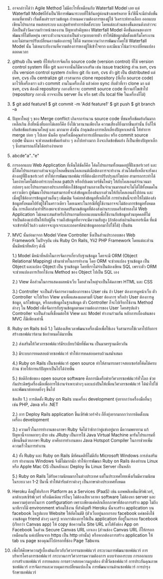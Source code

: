 1. อาจกล่าวได้ว่า Agile Method ไม่มีอะไรที่เหมือนกับ Waterfall Model เลย แต่ Waterfall Modelก็ยังเป็นวิธีการพัฒนาระบบที่ใช้กันอยู่ค่อนข้างแพร่หลาย ซึ่งวิธีนี้จะมีลำดับขั้นตอนที่ตายตัว เริ่มตั้งแต่รวบรวมข้อมูล กำหนดความต้องการของผู้ใช้ วิเคราะห์ทางเลือก ออกแบบ เขียนโปรแกรม ทดสอบระบบ และสุดท้ายทำการติดตั้งระบบ โดยแต่ละส่วนของขั้นตอนดังกล่าวจะถือเป็นตัววัดความก้าวหน้าของงาน ปัญหาสำคัญของ Waterfall Model คือขั้นตอนของการพัฒนาที่ไม่ยืดหยุ่น เพราะตัวงานจะแบ่งเป็นช่วงๆแบบตายตัว ทำให้มีข้อผูกมัดตั้งแต่เริ่มโครงงานและไม่สามารปรับเปลี่ยนความต้องการผู้ ใช้ได้ หมายความว่าการพัฒนาโดยใช้ Waterfall Model นั้น ไม่เหมาะกับงานที่ความต้องการของผู้ใช้เข้าใจยาก และมีแนวโน้มว่าจะเปลี่ยนแปลงตลอดเวลา


2. github เป็น web ที่ให้บริการจัดเก็บ source code (version control) ที่ใช้ version control system ที่ชื่อ git นอกจากนั้นก็มีพวกเสริม เช่น issue tracking 
 	ส่วน svn, cvs เป็น version control system ถ้าเทียบ git กับ svn, cvs ตัว git เป็น distributed แต่ svn, cvs เป็น centralize git เราสามารถ clone repository (ที่เก็บ source code) มาไว้ที่เครื่องเรา แล้ว commit งานในเครื่องได้ แล้วค่อย sync กับตัวที่เรา clone มา แต่ svn, cvs ต้องมี repository กลางที่เราจะ commit source code ที่เราแก้ไขเข้าไป (repository กลางนี้ อาจจะเป็น server อื่น หรือ set เป็น local file ในเครื่องก็ได้)

3. $ git add feature1
	$ git commit -m 'Add feature1'
	$ git push
	$ git branch –a

4. ปัญหาใหญ่ ๆ ของ Merge conflict เกิดจากจำนวน source code ที่ชนหรือขัดแย้งกันมากเหลือเกิน สิ่งที่หนึ่งที่บอกได้เลยก็คือ ยิ่งใช้เวลานานเพียงใด ความเสี่ยงก็ยิ่งมากขึ้นเท่านั้น ยิ่งก็ให้เกิดข้อขัดแย้งขนาดใหญ่ และ มากมาย ดังนั้น ถ้าคุณต้องการหลีกเลี่ยงปัญหาเหล่านี้ ให้ทำการ merge บ่อย ๆ ไปเลย นั่นคือ ทุกครั้งเมื่อคุณทำการเปลี่ยนแปลง หรือ commit source code นั่นเอง จะช่วยลดข้อขัดแย้งต่าง ๆ ลงไปอย่างมาก ถึงจะเกิดข้อขัดแย้ง ก็เป็นเพียงปัญหาเล็ก ๆ ซึ่งสามารถแก้ไขได้อย่างง่ายดาย

5. abcde"a".."e"

6. การออกแบบ Web Application ที่เห็นได้ชัดก็คือ   โค้ดโปรแกรมทั้งหมดอยู่ที่ฝั่งเซอร์เวอร์   และมีโค้ดโปรแกรมบางส่วนจะถูกโหลดขึ้นบนไคลเอนต์เมื่อต้องการจะทำงาน   ส่วนโค้ดที่เหลือจะยังคงค้างอยู่ที่ฝั่งเซอร์เวอร์  ทำให้การพัฒนาซอฟต์แวร์ที่ต้องมีการปรับปรุงแก้ไขบ่อย  สามารถกระทำได้โดยง่ายโดยไม่ต้องทำระบบโหลด patch หรืออัปเดตเวอร์ชันใหม่ๆ ให้กับไคลเอนต์จำนวนมากบ่อยๆ   และโปรแกรมบางประเภทที่ต้องใช้ข้อมูลส่วนกลางเป็นจำนวนมากแต่จะไม่ได้ใช้ทั้งหมดในคราวเดียว   ผู้พัฒนาโปรแกรมสามารถที่จะส่งข้อมูลเบื้องต้นบางส่วนให้กับไคลเอนต์ไปก่อน  และเมื่อผู้ใช้ต้องการข้อมูลส่วนอื่นๆ เพิ่มเติม  จึงค่อยส่งข้อมูลที่เหลือให้   การทำเช่นนี้จะทำให้ไม่ต้องส่งข้อมูลทั้งหมดไปยังผู้ใช้ในคราวเดียว  โดยเฉพาะในกรณีที่ผู้ใช้งานอาจจะไม่ต้องการข้อมูลทั้งหมดนั้น การเลือกส่งเท่าที่ร้องขอจะช่วยลดปริมาณข้อมูลที่ต้องส่งผ่านระบบเครือข่ายลงได้
	Web Application  ไม่เหมาะสมสำหรับโปรแกรมที่ออกแบบมาเพื่อใช้งานกับข้อมูลส่วนบุคคลที่ไม่จำเป็นต้องแบ่งปันให้กับผู้อื่น    รวมถึงข้อมูลที่อาจจะมีความลับสูง (ถ้าต้องส่งผ่านอินเทอร์เน็ต ที่แม้จะเข้ารหัสไว้แล้ว  แต่อาจจะถูกเจาะและถอดรหัสนำข้อมูลออกมาไปใช้ได้)   เป็นต้น
  
7. MVC นั้นย่อมาจาก Model View Controller ซึ่งเป็นส่วนประกอบของ Web Framework ในปัจจุบัน เช่น Ruby On Rails, Yii2 PHP Framework โดยแต่ละส่วนนั้นมีหน้าที่หลักๆ ดังนี้


	1.)	Model มีหน้าที่หลักในการจัดการเกี่ยวกับฐานข้อมูล โดยจะมี ORM (Object Relational Mapping) เข้ามาช่วยในการทำงาน โดย ORM จะช่วยแปลง ฐานข้อมูล เป็น Object และแปลง Object เป็น ฐานข้อมูล โดยที่เราไม่จำเป็นต้องเขียน SQL เพราะตัว ORM จะช่วยแปลงการเรียกใช้งาน Method ของ Object ไปเป็น SQL เอง

	2.)	View คือส่วนในการแสดงผลหน้าเว็บ โดยส่วนใหญ่จะเป็นโค้ดภาษา HTML และ CSS
	
	3.)	Controller จะเป็นตัวจัดการความต้องการของ User เช่น ถ้า User ต้องการดูหน้าเว็บ ตัว Controller จะไปเรียก View มาเพื่อแสดงผลตามที่ User ต้องการ หรือถ้า User ต้องการดูข้อมูล, แก้ไขข้อมูล, หรือลบข้อมูลในฐานข้อมูล ตัว Controller ก็จะไปเรียกใช้งาน Method ต่างๆ ใน Model เพื่อจัดการกับฐานข้อมูลตามความต้องการของ User โดยสรุปแล้ว Controller จะเป็นส่วนที่เชื่อมต่อให้ View และ Model ทำงานร่วมกัน หลักการเบื้องต้นของ MVC ก็มีเพียงเท่านี้

8. Ruby on Rails
	ข้อดี
	1.)	ไม่ต้องเสียเวลาพัฒนาเครื่องมือเพื่อใช้เอง จึงสามารถใช้เวลาไปกับการสร้างซอฟต์แวร์ตาม ข้อกำหนดได้มากขึ้น

	2.)	ส่งเสริมให้วิศวกรซอฟต์แวร์มีระเบียบวินัยที่ชัดเจน เป็นมาตรฐานเดียวกัน

	3.)	มีระบบการทดสอบด้วยซอฟต์แวร์ ทำให้การทดสอบครบถ้วนสม่ำเสมอ

	4.)	Ruby on Rails เป็นซอฟต์แวร์ open source ทำให้สามารถตรวจสอบซอร์สโค้ดได้ครบ ถ้วน ช่วยให้การแก้ปัญหาเป็นไปได้ง่ายขึ้น

	5.)	ข้อดีอีกข้อของ open source software คือการมีเครือข่ายวิศวกรซอฟต์แวร์ทั่วโลก ช่วยกันประดิษฐ์เครื่องมือเพื่อการใช้งานจำเพาะต่างๆ และแบ่งปันให้เพื่อนวิศวกรซอฟต์แวร์ ได้นำไปใช้และพัฒนาต่อยอดยิ่งๆ ขึ้นไป

	ข้อเสีย
	1.)	การติดตั้ง Ruby on Rails บนเครื่อง development ยุ่งยากกว่าเครื่องมืออื่นๆ เช่น PHP, Java หรือ .NET

	2.)	การ Deploy Rails application ขึ้นเซิร์ฟเวอร์จริง ก็ยิ่งยุ่งยากมากกว่าการติดตั้งบนเครื่อง development

	3.)	ความเร็วในการทำงานของภาษา Ruby จัดได้ว่าช้ากว่าคู่แข่งอยู่มาก มีความพยายาม แก้ปัญหานี้จากหลายๆ ฝ่าย เช่น JRuby เป็นการใช้ Java Virtual Machine มารันโปรแกรมที่เขียนขึ้นด้วยภาษา Ruby อาศัยการทำงานของ Java Hotspot Compiler ในการช่วยเพิ่มความเร็วในการทำงาน

	4.)	ทั้ง Ruby และ Ruby on Rails มีทัศนคติที่ไม่ดีกับ Microsoft Windows การส่งเสริมการ ทำงานบน Windows จึงมีไม่มากนัก ทำให้การพัฒนา Ruby on Rails ต้องทำบน Linux หรือ Apple Mac OS เป็นหลักและ Deploy ขึ้น Linux Server เป็นหลัก

	5.)	Ruby on Rails ได้รับความนิยมมากในต่างประเทศ แต่ในประเทศไทยเพิ่งเริ่มมีความนิยมในระยะเวลา 1-2 ปีมานี้ ทำให้ตำรับตำราต่างๆ เป็นภาษาต่างประเทศทั้งหมด


9. Heroku คือผู้ให้บริการ Platform as a Services (PaaS) เช่น แอพพลิเคชันเซิร์ฟเวอร์, ดาต้าเบสเซิร์ฟเวอร์ หรือมิดเดิลแวร์อื่นๆ ไม่ต้องเสียเวลาหา software ไม่ต้องหา server และลดความยุ่งยากในการ configuration เพราะเพียงแค่คลิกเลือกภาษาที่ต้องการสร้าง app ไม่ถึงนาทีเราก็มี environment พร้อมใช้งาน ที่สำคัญฟรี Heroku นั้นจะสร้าง application บน facebook ในรูปแบบ Website ให้อัตโนมัติ (ตัวเว็บอยู่นอกกรอบ facebook แค่ขอดึงใช้งานข้อมูล friend ต่างๆ เฉยๆ) หากเราต้องการให้เป็น application ที่อยู่ในกรอบ facebook (เรียกว่า Canvas app) ให้ copy ข้อความใน Site URL มาใส่ยังช่อง App on Facebook ในส่วน Secure Canvas URL เอาเอง  (ส่วนช่อง Canvas URL ก็ให้กรอกเหมือนกัน แค่เปลี่ยนจาก https เป็น http เท่านั้น) หรือหากต้องการสร้าง application ให้ tab บน page ของคุณก็ไปกรอกที่ช่อง Page Tabแทน

10. เพื่อให้ศึกษาความรู้เบื้องต้นเกี่ยวกับวิศวกรรมซอฟต์แวร์ กระบวนการพัฒนาซอฟต์แวร์ การบริหารโครงการซอฟต์แวร์ กระบวนการวิศวกรรมความต้องการ แบบจำลองระบบ การออกแบบ การสร้างซอฟต์แวร์ การทดสอบ การตรวจสอบความถูกต้อง ตัวชี้วัดซอฟต์แวร์ การประกันคุณภาพซอฟต์แวร์ การจัดการและควบคุมการเปลี่ยนแปลงใน การพัฒนางานด้านซอฟต์แวร์ การบำรุงรักษาซอฟต์แวร์ 

 


